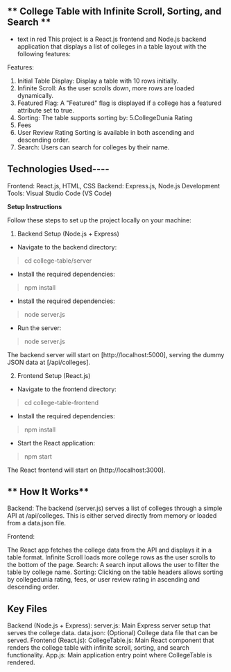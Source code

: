 **   College Table with Infinite Scroll, Sorting, and Search **
----------------------------------------------------------
- text in red This project is a React.js frontend and Node.js backend application that displays a list of colleges in a table layout with the following features:

Features:
1. Initial Table Display: Display a table with 10 rows initially.
2. Infinite Scroll: As the user scrolls down, more rows are loaded dynamically.
3. Featured Flag: A "Featured" flag is displayed if a college has a featured attribute set to true.
4. Sorting: The table supports sorting by:
5.CollegeDunia Rating
6. Fees
7. User Review Rating Sorting is available in both ascending and descending order.
8. Search: Users can search for colleges by their name.

**Technologies Used**----
--------------------------------
Frontend: React.js, HTML, CSS
Backend: Express.js, Node.js
Development Tools: Visual Studio Code (VS Code)


**Setup Instructions**

Follow these steps to set up the project locally on your machine:

1. Backend Setup (Node.js + Express)
+ Navigate to the backend directory:
> cd college-table/server

* Install the required dependencies:
> npm install
 - Install the required dependencies:
> node server.js
 + Run the server:
> node server.js

 The backend server will start on [http://localhost:5000], serving the dummy JSON data at [/api/colleges].

2. Frontend Setup (React.js)
  + Navigate to the frontend directory:
> cd college-table-frontend
 * Install the required dependencies:
> npm install
- Start the React application:
> npm start

 The React frontend will start on [http://localhost:3000].

 
** How It Works**
-------------------------------------
Backend: The backend (server.js) serves a list of colleges through a simple API at /api/colleges. This is either served directly from memory or loaded from a data.json file.

Frontend:

The React app fetches the college data from the API and displays it in a table format.
Infinite Scroll loads more college rows as the user scrolls to the bottom of the page.
Search: A search input allows the user to filter the table by college name.
Sorting: Clicking on the table headers allows sorting by collegedunia rating, fees, or user review rating in ascending and descending order.


**Key Files**
-----------
Backend (Node.js + Express):
server.js: Main Express server setup that serves the college data.
data.json: (Optional) College data file that can be served.
Frontend (React.js):
CollegeTable.js: Main React component that renders the college table with infinite scroll, sorting, and search functionality.
App.js: Main application entry point where CollegeTable is rendered.


